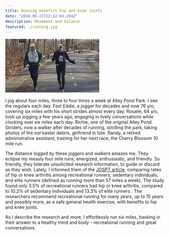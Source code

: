 ```yaml
---
title: Running benefits hip and knee joints
date: "2018-03-21T22:12:03.284Z"
description: Movement and balance
featured: ./running.jpg
---
```

![physical therapy house call](./running.jpg)

I jog about four miles, three to four times a week at Alley Pond Park.  I see the regulars each day.  Fast Eddie, a jogger for decades and now 76 y/o, covering six miles with his short strides almost every day.  Rosalie, 64 y/o, took up jogging a few years ago, engaging in lively conversations while clocking over six miles each day.  Richie, one of the original Alley Pond Striders, now a walker after decades of running, strolling the park, taking photos of the nor’easter debris, girlfriend in tote. Randy, a retired administrative assistant, training for her next race, the Cherry Blossom 10 mile run.

The distance logged by these joggers and walkers amazes me. They eclipse my measly four mile runs, energized, enthusiastic, and friendly.  So friendly, they tolerate unsolicited research information, to guide or discard as they wish. Lately, I informed them of the [JOSPT article](https://www.jospt.org/doi/pdf/10.2519/jospt.2017.0505), comparing rates of hip or knee arthritis among recreational runners, sedentary individuals, and elite runners (defined as running more than 57 miles a week).  The study found only 3.5% of recreational runners had hip or knee arthritis, compared to 10.2% of sedentary individuals and 13.3% of elite runners . The researchers recommend recreational running for many years, up to 15 years and possibly more, as a safe general health exercise, with benefits to hip and knee joints.

As I describe the research and more, I effortlessly run six miles, basking in their answer to a healthy mind and body - recreational running and great conversations.  